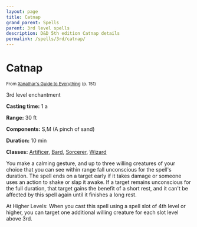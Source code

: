 ```yaml
---
layout: page
title: Catnap
grand_parent: Spells
parent: 3rd level spells 
description: D&D 5th edition Catnap details
permalink: /spells/3rd/catnap/
---
```


# Catnap

<small>From <a target="_blank" href="https://dnd.wizards.com/products/tabletop-games/rpg-products/xanathars-guide-everything">Xanathar's Guide to Everything</a> (p. 151)</small>

3rd level enchantment

**Casting time:** 1 a

**Range:** 30 ft

**Components:** S,M (A pinch of sand)

**Duration:** 10 min

**Classes:** [Artificer](/classes/artificer/), [Bard](/classes/bard/), [Sorcerer](/classes/sorcerer/), [Wizard](/classes/wizard/)

You make a calming gesture, and up to three willing creatures of your choice that you can see within range fall unconscious for the spell's duration. The spell ends on a target early if it takes damage or someone uses an action to shake or slap it awake. If a target remains unconscious for the full duration, that target gains the benefit of a short rest, and it can't be affected by this spell again until it finishes a long rest.

   At Higher Levels: When you cast this spell using a spell slot of 4th level or higher, you can target one additional willing creature for each slot level above 3rd.